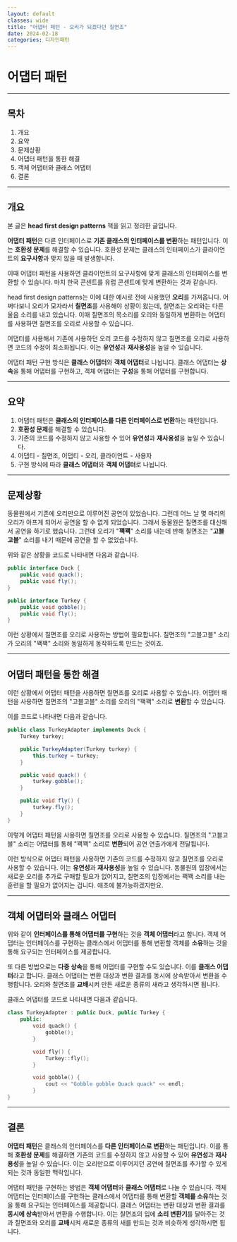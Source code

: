 ```yaml
---
layout: default
classes: wide
title: "어댑터 패턴 - 오리가 되겠다던 칠면조"
date: 2024-02-18
categories: 디자인패턴
---
```


# 어댑터 패턴

---

## 목차

1. 개요
2. 요약
3. 문제상황
4. 어댑터 패턴을 통한 해결
5. 객체 어댑터와 클래스 어댑터
6. 결론

---

## 개요

본 글은 **head first design patterns** 책을 읽고 정리한 글입니다.

**어댑터 패턴**은 다른 인터페이스로 **기존 클래스의 인터페이스를 변환**하는 패턴입니다. 이는 **호환성 문제**를 해결할 수 있습니다. 호환성 문제는 클래스의 인터페이스가 클라이언트의 **요구사항**과 맞지 않을 때 발생합니다.

이때 어댑터 패턴을 사용하면 클라이언트의 요구사항에 맞게 클래스의 인터페이스를 변환할 수 있습니다. 마치 한국 콘센트를 유럽 콘센트에 맞게 변환하는 것과 같습니다.

head first design patterns는 이에 대한 예시로 전에 사용했던 **오리**를 가져옵니다. 어쩌다보니 오리가 모자라서 **칠면조**를 사용해야 상황이 왔는데, 칠면조는 오리와는 다른 울음 소리를 내고 있습니다. 이때 칠면조의 목소리를 오리와 동일하게 변환하는 어댑터를 사용하면 칠면조를 오리로 사용할 수 있습니다.

어댑터를 사용해서 기존에 사용하던 오리 코드를 수정하지 않고 칠면조를 오리로 사용하면 코드의 수정이 최소화됩니다. 이는 **유연성**과 **재사용성**을 높일 수 있습니다.

어댑터 패턴 구현 방식은 **클래스 어댑터**와 **객체 어댑터**로 나뉩니다. 클래스 어댑터는 **상속**을 통해 어댑터를 구현하고, 객체 어댑터는 **구성**을 통해 어댑터를 구현합니다.

---

## 요약

1. 어댑터 패턴은 **클래스의 인터페이스를 다른 인터페이스로 변환**하는 패턴입니다.
2. **호환성 문제**를 해결할 수 있습니다.
3. 기존의 코드를 수정하지 않고 사용할 수 있어 **유연성**과 **재사용성**을 높일 수 있습니다.
4. 어댑티 - 칠면조, 어댑티 - 오리, 클라이언트 - 사용자
5. 구현 방식에 따라 **클래스 어댑터**와 **객체 어댑터**로 나뉩니다.

---

## 문제상황

동물원에서 기존에 오리만으로 이루어진 공연이 있었습니다. 그런데 어느 날 몇 마리의 오리가 아프게 되어서 공연을 할 수 없게 되었습니다. 그래서 동물원은 칠면조를 대신해서 공연을 하기로 했습니다. 그런데 오리가 "**꽥꽥**" 소리를 내는데 반해 칠면조는 "**고블고블**" 소리를 내기 때문에 공연을 할 수 없었습니다.

위와 같은 상황을 코드로 나타내면 다음과 같습니다.

```java
public interface Duck {
    public void quack();
    public void fly();
}

public interface Turkey {
    public void gobble();
    public void fly();
}
```

이런 상황에서 칠면조를 오리로 사용하는 방법이 필요합니다. 칠면조의 "고블고블" 소리가 오리의 "꽥꽥" 소리와 동일하게 동작하도록 만드는 것이죠.

---

## 어댑터 패턴을 통한 해결

이런 상황에서 어댑터 패턴을 사용하면 칠면조를 오리로 사용할 수 있습니다. 어댑터 패턴을 사용하면 칠면조의 "고블고블" 소리를 오리의 "꽥꽥" 소리로 **변환**할 수 있습니다.

이를 코드로 나타내면 다음과 같습니다.

```java
public class TurkeyAdapter implements Duck {
    Turkey turkey;

    public TurkeyAdapter(Turkey turkey) {
        this.turkey = turkey;
    }

    public void quack() {
        turkey.gobble();
    }

    public void fly() {
        turkey.fly();
    }
}
```

이렇게 어댑터 패턴을 사용하면 칠면조를 오리로 사용할 수 있습니다. 칠면조의 "고블고블" 소리는 어댑터를 통해 "꽥꽥" 소리로 **변환**되어 공연 연출가에게 전달됩니다.

이런 방식으로 어댑터 패턴을 사용하면 기존의 코드를 수정하지 않고 칠면조를 오리로 사용할 수 있습니다. 이는 **유연성**과 **재사용성**을 높일 수 있습니다. 동물원의 입장에서는 새로운 오리를 추가로 구매할 필요가 없어지고, 칠면조의 입장에서는 꽥꽥 소리를 내는 훈련을 할 필요가 없어지는 겁니다. 애초에 불가능하겠지만요.

---

## 객체 어댑터와 클래스 어댑터

위와 같이 **인터페이스를 통해 어댑터를 구현**하는 것을 **객체 어댑터**라고 합니다. 객체 어댑터는 인터페이스를 구현하는 클래스에서 어댑터를 통해 변환할 객체를 **소유**하는 것을 통해 요구되는 인터페이스를 제공합니다.

또 다른 방법으로는 **다중 상속**을 통해 어댑터를 구현할 수도 있습니다. 이를 **클래스 어댑터**라고 합니다. 클래스 어댑터는 변환 대상과 변환 결과를 동시에 상속받아서 변환을 수행합니다. 오리와 칠면조를 **교배**시켜 만든 새로운 종류의 새라고 생각하시면 됩니다.

클래스 어댑터를 코드로 나타내면 다음과 같습니다.

```c++
class TurkeyAdapter : public Duck, public Turkey {
    public:
        void quack() {
            gobble();
        }

        void fly() {
            Turkey::fly();
        }

        void gobble() {
            cout << "Gobble gobble Quack quack" << endl;
        }
}
```

---

## 결론

**어댑터 패턴**은 클래스의 인터페이스를 **다른 인터페이스로 변환**하는 패턴입니다. 이를 통해 **호환성 문제**를 해결하면 기존의 코드를 수정하지 않고 사용할 수 있어 **유연성**과 **재사용성**을 높일 수 있습니다. 이는 오리만으로 이루어지던 공연에 칠면조를 추가할 수 있게 되는 것과 동일한 맥락입니다.

어댑터 패턴을 구현하는 방법은 **객체 어댑터**와 **클래스 어댑터**로 나눌 수 있습니다. 객체 어댑터는 인터페이스를 구현하는 클래스에서 어댑터를 통해 변환할 **객체를 소유**하는 것을 통해 요구되는 인터페이스를 제공합니다. 클래스 어댑터는 변환 대상과 변환 결과를 **동시에 상속**받아서 변환을 수행합니다. 이는 칠면조의 입에 **소리 변환기**를 달아주는 것과 칠면조와 오리를 **교배**시켜 새로운 종류의 새를 만드는 것과 비슷하게 생각하시면 됩니다.